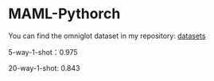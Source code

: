 # MAML-Pythorch
You can find the omniglot dataset in my repository: [datasets](https://github.com/miguealanmath/Datasets)

5-way-1-shot：0.975

20-way-1-shot: 0.843

